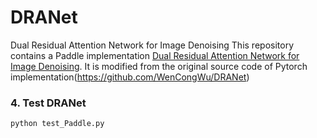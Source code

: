 # DRANet
Dual Residual Attention Network for Image Denoising
This repository contains a Paddle implementation  [Dual Residual Attention Network for Image Denoising](https://arxiv.org/abs/2305.04269).
It is modified from the original source code of Pytorch implementation(https://github.com/WenCongWu/DRANet)

### 4. Test DRANet

```
python test_Paddle.py
```

